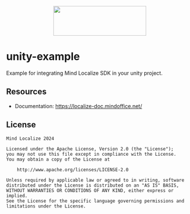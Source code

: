 [<p align="center"><img src="https://localize.mindoffice.net/website/public/logo/logo.svg" data-canonical-src="https://localize.mindoffice.net/website/public/logo/logo.svg" width="250" height="80" align="center"/></p>](https://localize-console.mindoffice.net/)

# unity-example

Example for integrating Mind Localize SDK in your unity project.

## Resources

- Documentation: https://localize-doc.mindoffice.net/

## License

```
Mind Localize 2024

Licensed under the Apache License, Version 2.0 (the "License");
you may not use this file except in compliance with the License.
You may obtain a copy of the License at

    http://www.apache.org/licenses/LICENSE-2.0

Unless required by applicable law or agreed to in writing, software
distributed under the License is distributed on an "AS IS" BASIS,
WITHOUT WARRANTIES OR CONDITIONS OF ANY KIND, either express or implied.
See the License for the specific language governing permissions and
limitations under the License.
```
